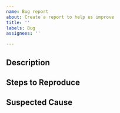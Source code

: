 ```yaml
---
name: Bug report
about: Create a report to help us improve
title: ''
labels: Bug
assignees: ''

---
```


## Description
<!-- Describe the bug here. -->

## Steps to Reproduce
<!-- List steps to reproduce the bug. Include environment, browser, etc. if necessary -->

## Suspected Cause
<!-- If you have an idea about what may be causing the bug, describe it here -->
